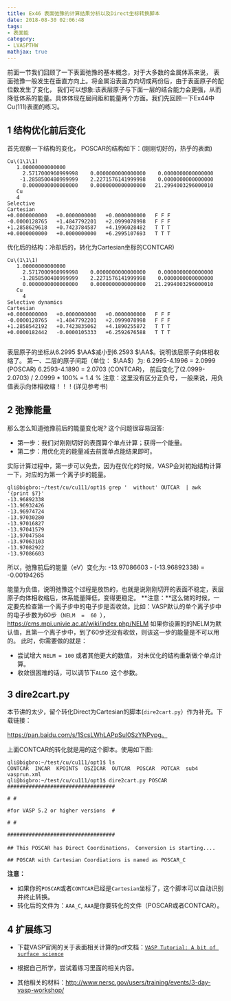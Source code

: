 ```yaml
---
title: Ex46 表面弛豫的计算结果分析以及Direct坐标转换脚本
date: 2018-08-30 02:06:48
tags: 
- 表面能
category:
- LVASPTHW
mathjax: true
---
```



前面一节我们回顾了一下表面弛豫的基本概念，对于大多数的金属体系来说， 表面弛豫一般发生在垂直方向上。将金属沿表面方向切成两份后，由于表面原子的配位数发生了变化， 我们可以想象:该表层原子与下面一层的结合能力会更强，从而降低体系的能量。具体体现在层间距和能量两个方面。我们先回顾一下Ex44中Cu(111)表面的练习。

## 1 结构优化前后变化

首先观察一下结构的变化， POSCAR的结构如下：(刚刚切好的，热乎的表面)

```
Cu\(1\1\1)
   1.00000000000000
     2.5717000960999998    0.0000000000000000    0.0000000000000000
    -1.2858500480999999    2.2271576141999998    0.0000000000000000
     0.0000000000000000    0.0000000000000000   21.2994003296000010
   Cu
   4
Selective
Cartesian
+0.0000000000   +0.0000000000   +0.0000000000   F F F
-0.0000128765   +1.4847792201   +2.0999078998   F F F
+1.2858629618   +0.7423784587   +4.1996028482   T T T
+0.0000000000   +0.0000000000   +6.2995107693   T T T
```

优化后的结构：冷却后的，转化为Cartesian坐标的CONTCAR) 

```
Cu\(1\1\1)
   1.00000000000000
     2.5717000960999998    0.0000000000000000    0.0000000000000000
    -1.2858500480999999    2.2271576141999998    0.0000000000000000
     0.0000000000000000    0.0000000000000000   21.2994003296000010
   Cu
     4
Selective dynamics
Cartesian
+0.0000000000   +0.0000000000   +0.0000000000   F F F
-0.0000128765   +1.4847792201   +2.0999078998   F F F
+1.2858542192   +0.7423835062   +4.1890255872   T T T
+0.0000182442   -0.0000105333   +6.2592676588   T T T


```

表层原子的坐标从6.2995 $\AA$减小到6.2593 $\AA$。说明该层原子向体相收缩了。
第一、二层的原子间距（单位： $\AA$）为:
6.2995-4.1996 = 2.0999 (POSCAR)
6.2593-4.1890 = 2.0703 (CONTCAR)，
前后变化了(2.0999-2.0703) / 2.0999  * 100% = 1.4 % 
注意：这里没有区分正负号，一般来说，用负值表示向体相收缩！！！(详见参考书)

## 2 弛豫能量

那么怎么知道弛豫前后的能量变化呢? 这个问题很容易回答: 

* 第一步：我们对刚刚切好的表面算个单点计算；获得一个能量。
* 第二步：用优化完的能量减去前面单点能结果即可。

实际计算过程中，第一步可以免去，因为在优化的时候，VASP会对初始结构计算一下，对应的为第一个离子步的能量。

```
qli@bigbro:~/test/cu/cu111/opt1$ grep '  without' OUTCAR  | awk '{print $7}'
-13.96892338
-13.96932426
-13.96974724
-13.97030280
-13.97016827
-13.97041579
-13.97047584
-13.97063103
-13.97082922
-13.97086603
```

所以，弛豫前后的能量（eV）变化为:
-13.97086603 - (-13.96892338)  = -0.00194265  

能量为负值，说明弛豫这个过程是放热的，也就是说刚刚切开的表面不稳定，表层原子向体相收缩后，体系能量降低，变得更稳定。
**注意：**这么做的时候，一定要先检查第一个离子步中的电子步是否收敛。比如：VASP默认的单个离子步中的电子步数为60步（`NELM  =  60 `），https://cms.mpi.univie.ac.at/wiki/index.php/NELM 
如果你设置的的NELM为默认值，且第一个离子步中，到了60步还没有收敛，则该这一步的能量是不可以用的。
此时，你需要做的就是：

* 尝试增大 `NELM = 100` 或者其他更大的数值， 对未优化的结构重新做个单点计算。
* 收敛很困难的话，可以调节下`ALGO `这个参数。

##   3 dire2cart.py

本节讲的太少，留个转化Direct为Cartesian的脚本(`dire2cart.py`）作为补充。下载链接： 

https://pan.baidu.com/s/1ScsLWhLAPpSul0SzYNPvpg。

上面CONTCAR的转化就是用的这个脚本。使用如下图: 

```
qli@bigbro:~/test/cu/cu111/opt1$ ls
CONTCAR  INCAR  KPOINTS  OSZICAR  OUTCAR  POSCAR  POTCAR  sub4  vasprun.xml
qli@bigbro:~/test/cu/cu111/opt1$ dire2cart.py POSCAR
###################################

# #

#for VASP 5.2 or higher versions  #

# #

###################################

## This POSCAR has Direct Coordinations， Conversion is starting....

## POSCAR with Cartesian Coordiations is named as POSCAR_C
```

**注意：**

* 如果你的`POSCAR`或者`CONTCAR`已经是`Cartesian`坐标了，这个脚本可以自动识别并终止转换。
* 转化后的文件为：`AAA_C`, `AAA`是你要转化的文件（POSCAR或者CONTCAR）。

## 4 扩展练习

* 下载VASP官网的关于表面相关计算的pdf文档：[`VASP Tutorial: A bit of surface science`](http://www.nersc.gov/assets/Uploads/VASP-tutorial-SurfaceScience.pdf)

* 根据自己所学，尝试着练习里面的相关内容。

* 其他相关的材料：http://www.nersc.gov/users/training/events/3-day-vasp-workshop/
